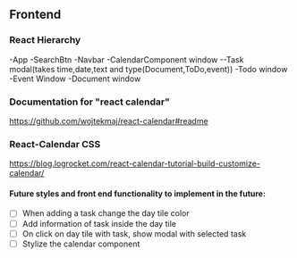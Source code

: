 ## Frontend  
  
### React Hierarchy  
  -App
    -SearchBtn
    -Navbar
    -CalendarComponent window
      --Task modal(takes time,date,text and type(Document,ToDo,event))
    -Todo window
    -Event Window
    -Document window
  
  
### Documentation for "react calendar"  

https://github.com/wojtekmaj/react-calendar#readme
  
  
### React-Calendar CSS  

https://blog.logrocket.com/react-calendar-tutorial-build-customize-calendar/

#### Future styles and front end functionality to implement in the future:  
  
- [ ] When adding a task change the day tile color
- [ ] Add information of task inside the day tile
- [ ] On click on day tile with task, show modal with selected task
- [ ] Stylize the calendar component
